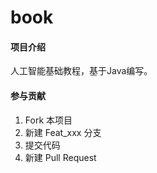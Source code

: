 # book

#### 项目介绍
人工智能基础教程，基于Java编写。

#### 参与贡献

1. Fork 本项目
2. 新建 Feat_xxx 分支
3. 提交代码
4. 新建 Pull Request

